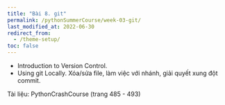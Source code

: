 ```yaml
---
title: "Bài 8. git"
permalink: /pythonSummerCourse/week-03-git/
last_modified_at: 2022-06-30
redirect_from:
  - /theme-setup/
toc: false
---
```



- Introduction to Version Control.
- Using git Locally. Xóa/sửa file, làm việc với nhánh, giải quyết xung đột commit.

Tài liệu:
PythonCrashCourse (trang 485 - 493)
